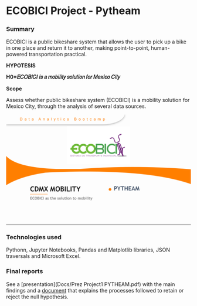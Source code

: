 # ECOBICI Project - Pytheam

### Summary

ECOBICI is a public bikeshare system that allows the user to pick up a bike in one place and return it to another, making point-to-point, human-powered transportation practical.

__HYPOTESIS__

__H0=𝐸𝐶𝑂𝐵𝐼𝐶𝐼 𝑖𝑠 𝑎 𝑚𝑜𝑏𝑖𝑙𝑖𝑡𝑦 𝑠𝑜𝑙𝑢𝑡𝑖𝑜𝑛 𝑓𝑜𝑟 𝑀𝑒𝑥𝑖𝑐𝑜 𝐶𝑖𝑡𝑦__

__Scope__

Assess whether public bikeshare system (ECOBICI) is a mobility solution for Mexico City, through the analysis of several data sources.

![slide](Docs/Project1_PYTHEAM.png)

---

### Technologies used

Pythonn, Jupyter Notebooks, Pandas and Matplotlib libraries, JSON traversals and Microsoft Excel.


### Final reports

See a [presentation](Docs/Prez Project1 PYTHEAM.pdf) with the main findings and a [document](Docs/PyTheam_Project1_FinalDoc.pdf) 
that explains the processes followed to retain or reject the null hypothesis. 
